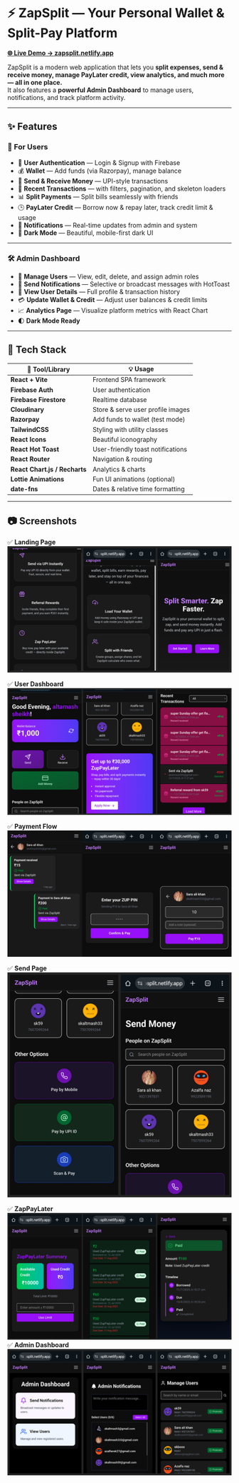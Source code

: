 # ⚡ ZapSplit — Your Personal Wallet & Split-Pay Platform

**[🌐 Live Demo → zapsplit.netlify.app](https://zapsplit.netlify.app)**

ZapSplit is a modern web application that lets you **split expenses, send & receive money, manage PayLater credit, view analytics, and much more — all in one place.**  
It also features a **powerful Admin Dashboard** to manage users, notifications, and track platform activity.

---

## ✨ Features

### 👥 For Users
- 🔐 **User Authentication** — Login & Signup with Firebase
- 💰 **Wallet** — Add funds (via Razorpay), manage balance
- 🚀 **Send & Receive Money** — UPI-style transactions
- 📖 **Recent Transactions** — with filters, pagination, and skeleton loaders
- 📊 **Split Payments** — Split bills seamlessly with friends
- 🕒 **PayLater Credit** — Borrow now & repay later, track credit limit & usage
- 🔔 **Notifications** — Real-time updates from admin and system
- 🌙 **Dark Mode** — Beautiful, mobile-first dark UI

---

### 🛠️ Admin Dashboard
- 👤 **Manage Users** — View, edit, delete, and assign admin roles
- 🔔 **Send Notifications** — Selective or broadcast messages with HotToast
- 📝 **View User Details** — Full profile & transaction history
- 💳 **Update Wallet & Credit** — Adjust user balances & credit limits
- 📈 **Analytics Page** — Visualize platform metrics with React Chart
- 🌓 **Dark Mode Ready**

---

## 🧪 Tech Stack

| 🔧 Tool/Library             | 💡 Usage                          |
|-----------------------------|-----------------------------------|
| **React + Vite**            | Frontend SPA framework            |
| **Firebase Auth**           | User authentication               |
| **Firebase Firestore**      | Realtime database                 |
| **Cloudinary**              | Store & serve user profile images |
| **Razorpay**                | Add funds to wallet (test mode)   |
| **TailwindCSS**             | Styling with utility classes      |
| **React Icons**             | Beautiful iconography             |
| **React Hot Toast**         | User-friendly toast notifications |
| **React Router**            | Navigation & routing              |
| **React Chart.js / Recharts** | Analytics & charts             |
| **Lottie Animations**       | Fun UI animations (optional)      |
| **date-fns**                | Dates & relative time formatting  |

---
## 📷 Screenshots

✅ **Landing Page**  
![Landing Page](public/screenshots/s1.jpg)

✅ **User Dashboard**  
![User Dashboard](public/screenshots/s3.jpg)

✅ **Payment Flow**  
![Payment Flow](public/screenshots/s4.jpg)

✅ **Send Page**  
![Send Page](public/screenshots/s5.jpg)

✅ **ZapPayLater**  
![ZapPayLater](public/screenshots/s6.jpg)
✅ **Admin Dashboard**  
![Admin Dashboard](public/screenshots/s7.jpg)
